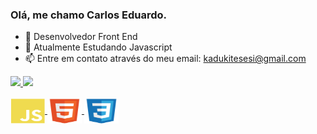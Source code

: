 ### Olá, me chamo Carlos Eduardo.


- 👦 Desenvolvedor Front End
- 🌱 Atualmente Estudando Javascript
- 📫 Entre em contato através do meu email: kadukitesesi@gmail.com

<div>
  <a href="https://github.com/kadukitesesi">
  <img height="180em" src="https://github-readme-stats.vercel.app/api?username=kadukitesesi&show_icons=true&theme=nord&include_all_commits=true&count_private=true"/>
  <img height="180em" src="https://github-readme-stats.vercel.app/api/top-langs/?username=kadukitesesi&layout=compact&langs_count=7&theme=nord"/>
</div>
  <div style="display: inline_block"><br>
  <img align="center" alt="Carlos-Js" height="40" width="55" src="https://raw.githubusercontent.com/devicons/devicon/master/icons/javascript/javascript-plain.svg">
  <img align="center" alt="Carlos-HTML" height="40" width="55" src="https://raw.githubusercontent.com/devicons/devicon/master/icons/html5/html5-original.svg">
  <img align="center" alt="Carlos-CSS" height="40" width="55" src="https://raw.githubusercontent.com/devicons/devicon/master/icons/css3/css3-original.svg">
</div>
